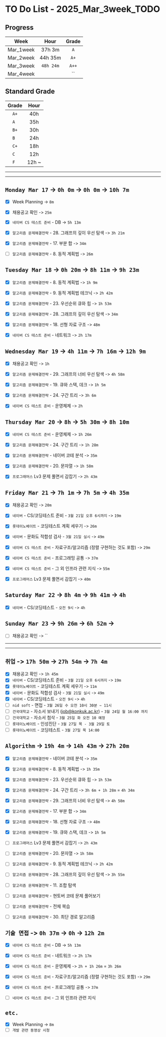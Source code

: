 # TO Do List - 2025_Mar_3week_TODO

## Progress
| Week | Hour | Grade |
|:---:|:---:|:---:|
|Mar_1week|37h 3m|`A`|
|Mar_2week|44h 35m|`A+`|
|Mar_3week|`48h 24m`|`A++`|
|Mar_4week||``|


## Standard Grade
| Grade | Hour |
|:---:|:---:|
|`A+`|40h|
|`A `|35h|
|`B+`|30h|
|`B `|24h|
|`C+`|18h|
|`C `|12h|
|`F `|12h ~|


---
---

## `Monday Mar 17` -> `0h 0m` -> `0h 0m` -> `10h 7m`
- [x] Week Planning -> `8m`
- [x] 채용공고 확인 -> `25m`
- [x] `네이버 CS 테스트 준비` - DB -> `5h 13m`
- [x] `알고리즘 문제해결전략` - 28. 그래프의 깊이 우선 탐색 -> `3h 21m`
- [x] `알고리즘 문제해결전략` - 17. 부분 합 -> `34m`
- [ ] `알고리즘 문제해결전략` - 8. 동적 계획법 -> `26m`


## `Tuesday Mar 18` -> `0h 20m` -> `8h 11m` -> `9h 23m`
- [x] `알고리즘 문제해결전략` - 8. 동적 계획법 -> `1h 9m`
- [x] `알고리즘 문제해결전략` - 9. 동적 계획법 테크닉 -> `2h 42m`
- [x] `알고리즘 문제해결전략` - 23. 우선순위 큐와 힙 -> `1h 53m`
- [x] `알고리즘 문제해결전략` - 28. 그래프의 깊이 우선 탐색 -> `34m`
- [x] `알고리즘 문제해결전략` - 18. 선형 자료 구조 -> `48m`
- [x] `네이버 CS 테스트 준비` - 네트워크 -> `2h 17m`


## `Wednesday Mar 19` ->  `4h 11m` -> `7h 16m` -> `12h 9m`
- [x] 채용공고 확인 -> `1h`
- [x] `알고리즘 문제해결전략` - 29. 그래프의 너비 우선 탐색 -> `4h 58m`
- [x] `알고리즘 문제해결전략` - 19. 큐와 스택, 데크 -> `1h 5m`
- [x] `알고리즘 문제해결전략` - 24. 구간 트리 -> `3h 6m`
- [x] `네이버 CS 테스트 준비` - 운영체제 -> `2h`



## `Thursday Mar 20` -> `8h` -> `5h 30m` -> `8h 10m`
- [x] `네이버 CS 테스트 준비` - 운영체제 -> `1h 26m`
- [x] `알고리즘 문제해결전략` - 24. 구간 트리 -> `1h 28m`
- [x] `알고리즘 문제해결전략` - 네이버 코테 분석 -> `35m`
- [x] `알고리즘 문제해결전략` - 20. 문자열 -> `1h 58m`
- [x] `프로그래머스` Lv3 문제 풀면서 감잡기 -> `2h 43m`


## `Friday Mar 21` -> `7h 1m` -> `7h 5m` -> `4h 35m` 
- [x] 채용공고 확인 -> `20m`
- [x] `네이버` - CS/코딩테스트 준비 - `3월 21일 오후 6시까지` -> `19m`
- [x] `롯데이노베이트` - 코딩테스트 계획 세우기 -> `26m`
- [x] `네이버` - 문화도 적합성 검사 - `3월 21일 실시` -> `49m`
- [x] `네이버 CS 테스트 준비` - 자료구조/알고리즘 (정렬 구현하는 것도 포함) -> `29m`
- [x] `네이버 CS 테스트 준비` - 프로그래밍 공통 -> `37m`
- [x] `네이버 CS 테스트 준비` - 그 외 인프라 관련 지식 -> `55m`
- [x] `프로그래머스` Lv3 문제 풀면서 감잡기 -> `40m`


## `Saturday Mar 22` -> `8h 4m` -> `9h 41m` -> `4h`
- [x] `네이버` - CS/코딩테스트 - `오전 9시` -> `4h`


## `Sunday Mar 23` -> `9h 26m` -> `6h 52m` ->
- [ ] 채용공고 확인 -> ``

---
---
## `취업` -> `17h 50m` -> `27h 54m` -> `7h 4m`
- [x] 채용공고 확인 -> `1h 45m`
- [x] `네이버` - CS/코딩테스트 준비 - `3월 21일 오후 6시까지` -> `19m`
- [x] `롯데이노베이트` - 코딩테스트 계획 세우기 -> `11m`
- [x] `네이버` - 문화도 적합성 검사 - `3월 21일 실시` -> `49m`
- [x] `네이버` - CS/코딩테스트 - `오전 9시` -> `4h`
- [ ] `nid soft` - 면접 - `3월 26일 수 오전 10시 30분 ~ 11시`
- [ ] `건국대학교` - 자소서 보내기 (job@konkuk.ac.kr) - `3월 24일 월 16:00 까지`
- [ ] `건국대학교` - 자소서 첨삭 - `3월 25일 화 오전 10 예정`
- [ ] `롯데이노베이트` - 인성진단 - `3월 27일 목 - 3월 29일 토`
- [ ] `롯데이노베이트` - 코딩테스트 - `3월 27일 목 14:00`

## `Algorithm` -> `19h 4m` -> `14h 43m` -> `27h 20m`
- [x] `알고리즘 문제해결전략` - 네이버 코테 분석 -> `35m`
- [x] `알고리즘 문제해결전략` - 8. 동적 계획법 -> `1h 35m`
- [x] `알고리즘 문제해결전략` - 23. 우선순위 큐와 힙 -> `1h 53m`
- [x] `알고리즘 문제해결전략` - 24. 구간 트리 -> `3h 6m + 1h 28m` = `4h 34m`
- [x] `알고리즘 문제해결전략` - 29. 그래프의 너비 우선 탐색 -> `4h 58m`
- [x] `알고리즘 문제해결전략` - 17. 부분 합 -> `34m`
- [x] `알고리즘 문제해결전략` - 18. 선형 자료 구조 -> `48m`
- [x] `알고리즘 문제해결전략` - 19. 큐와 스택, 데크 -> `1h 5m`

- [ ] `프로그래머스` Lv3 문제 풀면서 감잡기 -> `2h 43m`
- [ ] `알고리즘 문제해결전략` - 20. 문자열 -> `1h 58m`
- [ ] `알고리즘 문제해결전략` - 9. 동적 계획법 테크닉 -> `2h 42m`
- [ ] `알고리즘 문제해결전략` - 28. 그래프의 깊이 우선 탐색 -> `3h 55m`
- [ ] `알고리즘 문제해결전략` - 11. 조합 탐색 
- [ ] `알고리즘 문제해결전략` - 현토버 코테 문제 풀어보기
- [ ] `알고리즘 문제해결전략` - 전체 복습

- [ ] `알고리즘 문제해결전략` - 30. 최단 경로 알고리즘



## `기술 면접` -> `0h 37m` -> `0h` -> `12h 2m`
- [x] `네이버 CS 테스트 준비` - DB -> `5h 13m`
- [x] `네이버 CS 테스트 준비` - 네트워크 -> `2h 17m`
- [x] `네이버 CS 테스트 준비` - 운영체제 -> `2h + 1h 26m` = `3h 26m`
- [x] `네이버 CS 테스트 준비` - 자료구조/알고리즘 (정렬 구현하는 것도 포함) -> `29m`
- [x] `네이버 CS 테스트 준비` - 프로그래밍 공통 -> `37m`
- [ ] `네이버 CS 테스트 준비` - 그 외 인프라 관련 지식


## `etc.`
- [x] Week Planning -> `8m`
- [ ] `개발 관련 동영상 시청` 

<!-- ## `Cloud Native Spring in Action` -> `0h 18m` -> `h m`
- [ ] `Cloud Native Spring in Action` - Chapter03 -->

<!-- ## `Clean Architecture` -->



